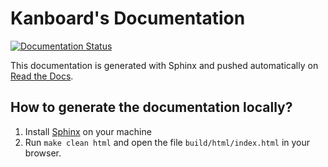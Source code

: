 Kanboard's Documentation
========================

[![Documentation Status](https://readthedocs.org/projects/kanboard-ru/badge/?version=latest)](http://docs.kanboard.org/en/latest/?badge=latest)

This documentation is generated with Sphinx and pushed automatically on [Read the Docs](https://readthedocs.org/).

How to generate the documentation locally?
------------------------------------------

1. Install [Sphinx](http://www.sphinx-doc.org/) on your machine
2. Run `make clean html` and open the file `build/html/index.html` in your browser.
